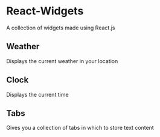 # React-Widgets

A collection of widgets made using React.js

## Weather

Displays the current weather in your location

## Clock

Displays the current time

## Tabs

Gives you a collection of tabs in which to store text content
